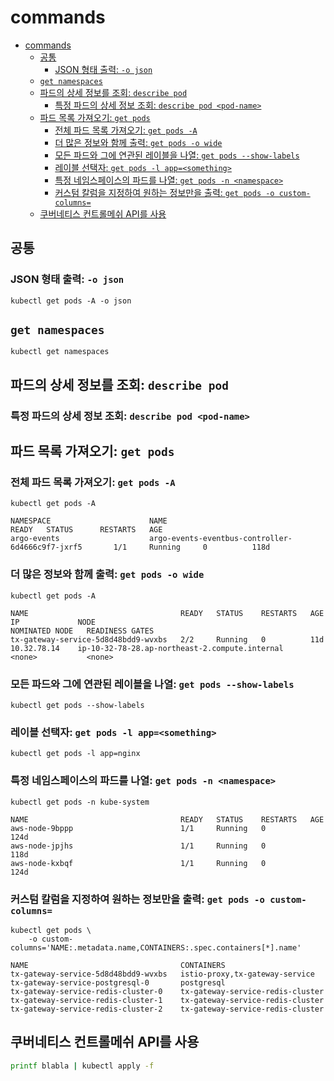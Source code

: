 # commands

- [commands](#commands)
    - [공통](#공통)
        - [JSON 형태 출력: `-o json`](#json-형태-출력--o-json)
    - [`get namespaces`](#get-namespaces)
    - [파드의 상세 정보를 조회: `describe pod`](#파드의-상세-정보를-조회-describe-pod)
        - [특정 파드의 상세 정보 조회: `describe pod <pod-name>`](#특정-파드의-상세-정보-조회-describe-pod-pod-name)
    - [파드 목록 가져오기: `get pods`](#파드-목록-가져오기-get-pods)
        - [전체 파드 목록 가져오기: `get pods -A`](#전체-파드-목록-가져오기-get-pods--a)
        - [더 많은 정보와 함께 출력: `get pods -o wide`](#더-많은-정보와-함께-출력-get-pods--o-wide)
        - [모든 파드와 그에 연관된 레이블을 나열: `get pods --show-labels`](#모든-파드와-그에-연관된-레이블을-나열-get-pods---show-labels)
        - [레이블 선택자: `get pods -l app=<something>`](#레이블-선택자-get-pods--l-appsomething)
        - [특정 네임스페이스의 파드를 나열: `get pods -n <namespace>`](#특정-네임스페이스의-파드를-나열-get-pods--n-namespace)
        - [커스텀 칼럼을 지정하여 원하는 정보만을 출력: `get pods -o custom-columns=`](#커스텀-칼럼을-지정하여-원하는-정보만을-출력-get-pods--o-custom-columns)
    - [쿠버네티스 컨트롤메쉬 API를 사용](#쿠버네티스-컨트롤메쉬-api를-사용)

## 공통

### JSON 형태 출력: `-o json`

```shell
kubectl get pods -A -o json
```

## `get namespaces`

```shell
kubectl get namespaces
```

## 파드의 상세 정보를 조회: `describe pod`

### 특정 파드의 상세 정보 조회: `describe pod <pod-name>`

## 파드 목록 가져오기: `get pods`

### 전체 파드 목록 가져오기: `get pods -A`

```shell
kubectl get pods -A
```

```log
NAMESPACE                      NAME                                                   READY   STATUS      RESTARTS   AGE
argo-events                    argo-events-eventbus-controller-6d4666c9f7-jxrf5       1/1     Running     0          118d
```

### 더 많은 정보와 함께 출력: `get pods -o wide`

```shell
kubectl get pods -A
```

```log
NAME                                  READY   STATUS    RESTARTS   AGE    IP             NODE                                               NOMINATED NODE   READINESS GATES
tx-gateway-service-5d8d48bdd9-wvxbs   2/2     Running   0          11d    10.32.78.14    ip-10-32-78-28.ap-northeast-2.compute.internal     <none>           <none>
```

### 모든 파드와 그에 연관된 레이블을 나열: `get pods --show-labels`

```shell
kubectl get pods --show-labels
```

### 레이블 선택자: `get pods -l app=<something>`

```shell
kubectl get pods -l app=nginx
```

### 특정 네임스페이스의 파드를 나열: `get pods -n <namespace>`

```shell
kubectl get pods -n kube-system
```

```log
NAME                                  READY   STATUS    RESTARTS   AGE
aws-node-9bppp                        1/1     Running   0          124d
aws-node-jpjhs                        1/1     Running   0          118d
aws-node-kxbqf                        1/1     Running   0          124d
```

### 커스텀 칼럼을 지정하여 원하는 정보만을 출력: `get pods -o custom-columns=`

```shell
kubectl get pods \
    -o custom-columns='NAME:.metadata.name,CONTAINERS:.spec.containers[*].name'
```

```log
NAME                                  CONTAINERS
tx-gateway-service-5d8d48bdd9-wvxbs   istio-proxy,tx-gateway-service
tx-gateway-service-postgresql-0       postgresql
tx-gateway-service-redis-cluster-0    tx-gateway-service-redis-cluster
tx-gateway-service-redis-cluster-1    tx-gateway-service-redis-cluster
tx-gateway-service-redis-cluster-2    tx-gateway-service-redis-cluster
```

## 쿠버네티스 컨트롤메쉬 API를 사용

```bash
printf blabla | kubectl apply -f
```
